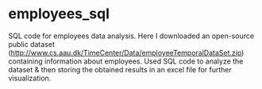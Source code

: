 # employees_sql
SQL code for employees data analysis.
Here I downloaded an open-source public dataset (http://www.cs.aau.dk/TimeCenter/Data/employeeTemporalDataSet.zip) containing information about employees.
Used SQL code to analyze the dataset & then storing the obtained results in an excel file for further visualization.
 
